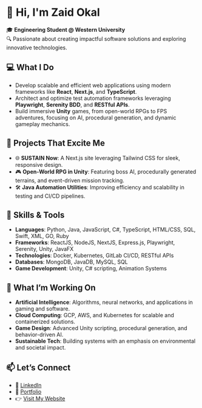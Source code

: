 # 👋 Hi, I'm Zaid Okal

🎓 **Engineering Student @ Western University**  
🔍 Passionate about creating impactful software solutions and exploring innovative technologies.

## 💻 What I Do
- Develop scalable and efficient web applications using modern frameworks like **React**, **Next.js**, and **TypeScript**.
- Architect and optimize test automation frameworks leveraging **Playwright**, **Serenity BDD**, and **RESTful APIs**.
- Build immersive **Unity** games, from open-world RPGs to FPS adventures, focusing on AI, procedural generation, and dynamic gameplay mechanics.

## 🚀 Projects That Excite Me
- 🌐 **SUSTAIN Now**: A Next.js site leveraging Tailwind CSS for sleek, responsive design.
- 🎮 **Open-World RPG in Unity**: Featuring boss AI, procedurally generated terrains, and event-driven mission tracking.
- 🛠 **Java Automation Utilities**: Improving efficiency and scalability in testing and CI/CD pipelines.

## 🔧 Skills & Tools
- **Languages**:  Python, Java, JavaScript, C#, TypeScript, HTML/CSS, SQL, Swift, XML, GO, Ruby 
- **Frameworks**:  ReactJS, NodeJS, NextJS, Express.js, Playwright, Serenity, Unity, JavaFX
- **Technologies**: Docker, Kubernetes, GitLab CI/CD, RESTful APIs
- **Databases**: MongoDB, JavaDB, MySQL, SQL
- **Game Development**: Unity, C# scripting, Animation Systems

## 📖 What I’m Working On
- **Artificial Intelligence**: Algorithms, neural networks, and applications in gaming and software.  
- **Cloud Computing**: GCP, AWS, and Kubernetes for scalable and containerized solutions.  
- **Game Design**: Advanced Unity scripting, procedural generation, and behavior-driven AI.  
- **Sustainable Tech**: Building systems with an emphasis on environmental and societal impact.

## 📫 Let’s Connect
- 💼 [LinkedIn](https://www.linkedin.com/in/zaidokal/)  
- 🌟 [Portfolio](https://zaidokal.com)
- 👉 [Visit My Website](https://www.zaidokal.com)  
